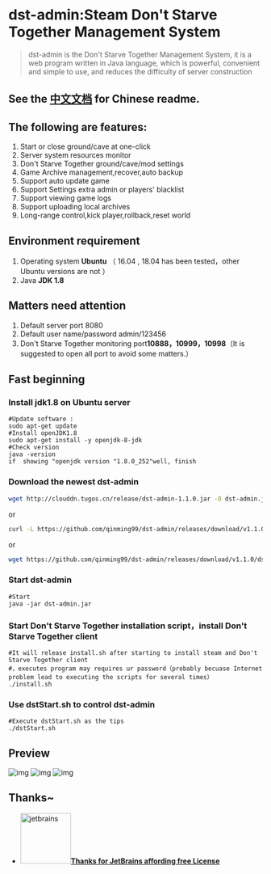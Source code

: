 # dst-admin:Steam Don't Starve Together Management System
> dst-admin is the Don't Starve Together Management System, 
it is a web program written in Java language, which is powerful, 
convenient and simple to use, and reduces the difficulty of server construction


##  See the [中文文档](/README-zh.md) for Chinese readme.

## The following are features:
1.  Start or close ground/cave at one-click
2.  Server system resources monitor
3.  Don't Starve Together ground/cave/mod settings
4.  Game Archive management,recover,auto backup
5.  Support auto update game
6.  Support Settings extra admin or players' blacklist
7.  Support viewing game logs
8.  Support uploading local archives
9.  Long-range control,kick player,rollback,reset world

## Environment requirement
1.  Operating system  **Ubuntu** （ 16.04 , 18.04 has been tested，other Ubuntu versions are not ）
2.  Java **JDK 1.8**

## Matters need attention
1.  Default server port 8080
2.  Default user name/password admin/123456
3.  Don't Starve Together monitoring port**10888，10999，10998**（It is suggested to open all port to avoid some matters.）

## Fast beginning
###  Install jdk1.8 on Ubuntu server
```
#Update software :
sudo apt-get update
#Install openJDK1.8
sudo apt-get install -y openjdk-8-jdk
#Check version
java -version
if  showing "openjdk version "1.8.0_252"well, finish 
```      
###  Download the newest dst-admin 

```bash
wget http://clouddn.tugos.cn/release/dst-admin-1.1.0.jar -O dst-admin.jar
```

or

```bash
curl -L https://github.com/qinming99/dst-admin/releases/download/v1.1.0/dst-admin-1.1.0.jar --output dst-admin.jar
```

or

```bash
wget https://github.com/qinming99/dst-admin/releases/download/v1.1.0/dst-admin-1.1.0.jar  -O dst-admin.jar
```

###  Start dst-admin
```
#Start 
java -jar dst-admin.jar 
```
###  Start Don't Starve Together installation script，install Don't Starve Together client
```
#It will release install.sh after starting to install steam and Don't Starve Together client 
#，executes program may requires ur password（probably becuase Internet problem lead to executing the scripts for several times）
./install.sh
```
###  Use dstStart.sh to control dst-admin 
```
#Execute dstStart.sh as the tips
./dstStart.sh
```

## Preview 

![img](https://github.com/qinming99/dst-admin/blob/master/images/image1.png)
![img](https://github.com/qinming99/dst-admin/blob/master/images/image2.png)
![img](https://github.com/qinming99/dst-admin/blob/master/images/yanshi.gif)


## Thanks~

- <a href="https://www.jetbrains.com/?from=dst-admin"><img src="https://github.com/qinming99/dst-admin/blob/master/images/jet-logo.jpg" width="100px" alt="jetbrains">**Thanks for JetBrains affording free License**</a>

